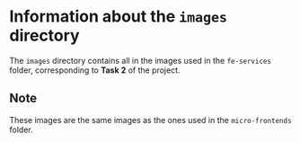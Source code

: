 # Information about the `images` directory

The `images` directory contains all in the images used in the `fe-services` folder, corresponding to **Task 2** of the project.

## Note
These images are the same images as the ones used in the `micro-frontends` folder.

